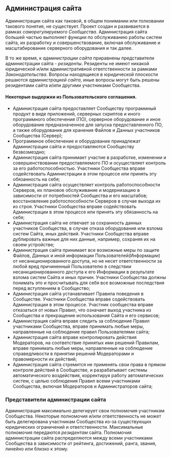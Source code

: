 
## Администрация сайта
Администрации сайта как таковой, в общем понимании или толковании такового понятия, не существует. Проект создан и развивается в рамках _саморегулируемого Сообщества_. Администрация сайта большей частью выполняет функции по обслуживанию работы систем сайта, их разработку и совершенствование, включая обслуживание и масштабирование серверного оборудования и так далее.

В то же время, к _администрации сайта_ приравнены представители администрации сайта - _резиденты_. Резиденты не имеют никакой юридической и/или административной ответственности за рамками _Законодательства_. Вопросы находящиеся в юридической плоскости решаются _администрацией сайта_, иные вопросы могут быть решены резидентами сайта и/или другими участниками Сообщества.

#### Некоторые выдержки из Пользовательского соглашения.
- Администрация сайта предоставляет Сообществу программный продукт в виде приложений, серверных скриптов и иного программного обеспечения (ПО), серверное оборудование и иное оборудование предназначенное для запуска предоставленного ПО, а также оборудование для хранения Файлов и Данных участников Сообщества (Сервер); 
- Программное обеспечение и оборудование принадлежат Администрации сайта и предоставляются Сообществу безвозмездно;
- Администрация сайта принимает участие в разработке, изменении и совершенствовании предоставляемого ПО и осуществляет контроль за его работоспособностью. Участники Сообщества вправе содействовать Администрации в этом процессе или принять эту обязанность на себя;
- Администрация сайта осуществляет контроль работоспособности Серверов, их плановое обслуживание и модернизацию в зависимости от потребностей Сообщества и его масштабов; восстановление работоспособности Серверов в случае выхода их из строя. Участники Сообщества вправе содействовать Администрации в этом процессе или принять эту обязанность на себя; 
- Администрация сайта не отвечает за сохранность данных участников Сообщества, в случае отказа оборудования или взлома систем Сайта, иных действий. Участники Сообщества вправе дублировать важные для них данные, например, сохраняя их на своем устройстве;
- Администрация сайта принимает все возможные меры по защите Файлов, Данных и иной информации Пользователей(Информации) от несанкционированного доступа, но не несет ответственности за любой вред причиненный Пользователю в следствии несанкционированного доступа к его Информации в результате взлома систем Сайта и иных причин. Участники Сообщества должны понимать это и просчитывать для себя все возможные последствия перед вступлением в Сообщество;
- Администрация сайта устанавливает Правила поведения в Сообществе. Участники Сообщества вправе содействовать Администрации в этом процессе. Участник сообщества вправе отказаться от новых Правил, что означает выход участника из Сообщества и прекращение использования Сайта и его сервисов;  
- Администрация сайта вправе следить за соблюдение Правил участниками Сообщества, вправе принимать любые меры, направленные на соблюдение правил Пользователями сайта;
- Администрация сайта вправе контролировать действия Модераторов, на соответствие принятых ими решений Правилам, вправе принимать любые меры, направленные на соблюдение справедливости в принятии решений Модераторами и правомерности их действий; 
- Администрация сайта стремится не применять свои права в прямом контроле действий в Сообществе, и разрабатывает системы автоматического воздействия, корректируя работу автоматических систем, с целью соблюдения Правил всеми участниками Сообщества, включая Модераторов и Администраторов сайта;

### Представители администрации сайта
Администрация максимально делегирует свои полномочия участникам Сообщества. Некоторые полномочия и/или ответственность не может быть делегирована участникам Сообщества из-за существующих юридических ограничений и ответственности. Максимальные полномочия передаются _резидентам_ сайта. Полномочия администрации сайта распределяются между всеми участниками Сообщества в зависимости от рейтинга, достижений, ранга, звания, линейно или близко к этому.
